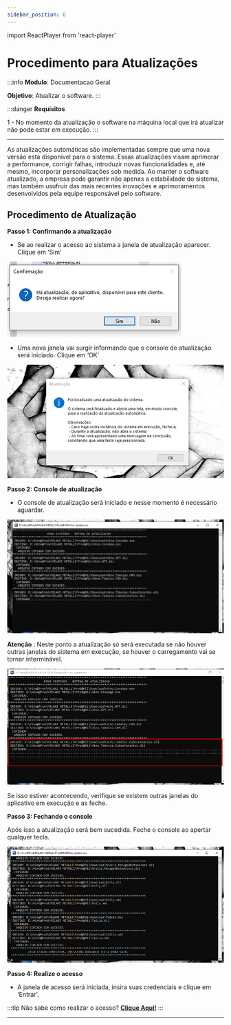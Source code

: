 ```yaml
---
sidebar_position: 6
---
```

import ReactPlayer from 'react-player'

# Procedimento para Atualizações

:::info
**Modulo**: Documentacao Geral

**Objetivo**: Atualizar o software.
:::

:::danger
**Requisitos**

1 - No momento da atualização o software na máquina local que irá atualizar não pode estar em execução.
:::

---

As atualizações automáticas são implementadas sempre que uma nova versão está disponível para o sistema. Essas atualizações visam aprimorar a performance, corrigir falhas, introduzir novas funcionalidades e, até mesmo, incorporar personalizações sob medida. Ao manter o software atualizado, a empresa pode garantir não apenas a estabilidade do sistema, mas também usufruir das mais recentes inovações e aprimoramentos desenvolvidos pela equipe responsável pelo software.

## Procedimento de Atualização

**Passo 1: Confirmando a atualização**

- Se ao realizar o acesso ao sistema a janela de atualização aparecer. Clique em ‘Sim’

![atualizacao-de-tags](./img/atualizacao-de-tags/atualizacao-de-tags.png)

- Uma nova janela vai surgir informando que o console de atualização será iniciado. Clique em ‘OK’

![atualizacao-de-tags-1](./img/atualizacao-de-tags/atualizacao-de-tags-1.png)

**Passo 2: Console de atualização**

- O console de atualização será iniciado e nesse momento é necessário aguardar.

![atualizacao-de-tags-2](./img/atualizacao-de-tags/atualizacao-de-tags-2.png)

**Atenção** : Neste ponto a  atualização só será executada se não houver outras janelas do sistema em execução, se houver o carregamento vai se tornar interminável. 

![atualizacao-de-tags-3](./img/atualizacao-de-tags/atualizacao-de-tags-3.png)

Se isso estiver acontecendo, verifique se existem outras janelas do aplicativo em execução e as feche.

<ReactPlayer controls url='/videos/documentos-gerais/atualizao_no_terminal.mp4'/>

**Passo 3: Fechando o console**

Após isso a atualização será bem sucedida. Feche o console ao apertar qualquer tecla.

![atualizacao-de-tags-4](./img/atualizacao-de-tags/atualizacao-de-tags-4.png)

**Passo 4: Realize o acesso**

- A janela de acesso será iniciada, insira suas credenciais e clique em ‘Entrar’.

:::tip
Não sabe como realizar o acesso? [**Clique Aqui!**](./acessando-o-hino.md)
:::

---